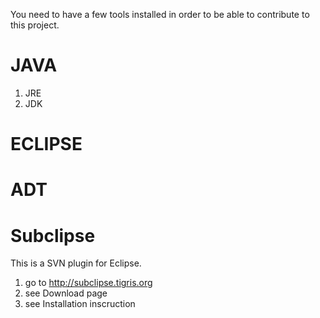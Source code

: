 You need to have a few tools installed in order to be able to contribute to this project.

# JAVA #

  1. JRE
  1. JDK

# ECLIPSE #

# ADT #

# Subclipse #

This is a SVN plugin for Eclipse.
  1. go to http://subclipse.tigris.org
  1. see Download page
  1. see Installation inscruction